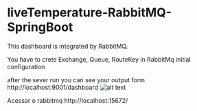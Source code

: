 # liveTemperature-RabbitMQ-SpringBoot

This dashboard is integrated by RabbitMQ.

You have to crete Exchange, Queue, RouteKey in RabbitMq initial configuration

after the sever run you can see your output form http://localhost:9001/dashboard
![alt text](http://url/to/img.png)

Acessar o rabbitmq http://localhost:15672/